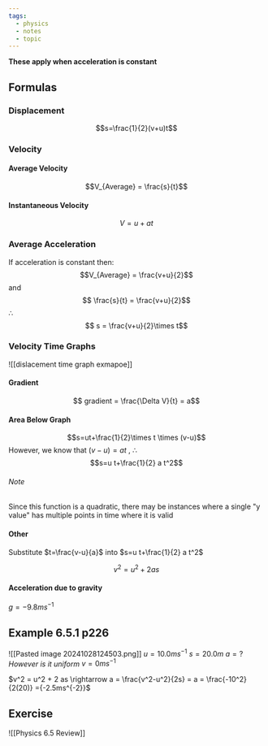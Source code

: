 ```yaml
---
tags:
  - physics
  - notes
  - topic
---
```

**These apply when acceleration is constant**

## Formulas
### Displacement
$$s=\frac{1}{2}(v+u)t$$ 

### Velocity
#### Average Velocity
$$V_{Average} = \frac{s}{t}$$
#### Instantaneous Velocity
$$V = u+at$$ 

### Average Acceleration
If acceleration is constant then:
$$V_{Average} = \frac{v+u}{2}$$ and
$$ \frac{s}{t} = \frac{v+u}{2}$$
$\therefore$ 
$$ s = \frac{v+u}{2}\times t$$

### Velocity Time Graphs

![[dislacement time graph exmapoe]]

#### Gradient
$$ gradient = \frac{\Delta V}{t} = a$$
#### Area Below Graph
$$s=ut+\frac{1}{2}\times t \times (v-u)$$ However, we know that $(v-u) = at$ , $\therefore$ 
$$s=u t+\frac{1}{2}  a  t^2$$
###### Note
Since this function is a quadratic, there may be instances where a single "y value" has multiple points in time where it is valid


#### Other
Substitute $t=\frac{v-u}{a}$ into $s=u t+\frac{1}{2}  a  t^2$

$$v^2 = u^2 + 2as$$  

#### Acceleration due to gravity 
$g = -9.8ms^{-1}$ 


## Example 6.5.1 p226
![[Pasted image 20241028124503.png]]
$u = 10.0ms^{-1}$
$s = 20.0m$
$a=?$ 
*However is it uniform*
$v = 0ms^{-1}$ 

$v^2 = u^2 + 2 as \rightarrow a = \frac{v^2-u^2}{2s} = a = \frac{-10^2}{2(20)} ={-2.5ms^{-2}}$   


## Exercise
![[Physics 6.5 Review]]